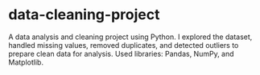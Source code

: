 # data-cleaning-project
A data analysis and cleaning project using Python. I explored the dataset, handled missing values, removed duplicates, and detected outliers to prepare clean data for analysis. Used libraries: Pandas, NumPy, and Matplotlib.
